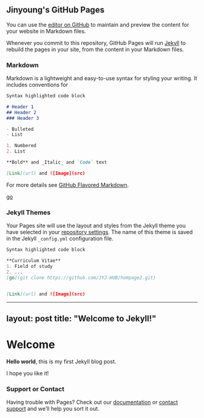 ## Jinyoung's GitHub Pages

You can use the [editor on GitHub](http://example.com/about.md) to maintain and preview the content for your website in Markdown files.

Whenever you commit to this repository, GitHub Pages will run [Jekyll](https://jekyllrb.com/) to rebuild the pages in your site, from the content in your Markdown files.

### Markdown

Markdown is a lightweight and easy-to-use syntax for styling your writing. It includes conventions for

```markdown
Syntax highlighted code block

# Header 1
## Header 2
### Header 3

- Bulleted
- List

1. Numbered
2. List

**Bold** and _Italic_ and `Code` text

[Link](url) and ![Image](src)
```

For more details see [GitHub Flavored Markdown](https://guides.github.com/features/mastering-markdown/).

[go](https://preview.webflow.com/preview/jinyeongs-initial-project-315b03?utm_medium=preview_link&utm_source=designer&utm_content=jinyeongs-initial-project-315b03&preview=7b78680dd894e5898ca1b3e118207738&mode=preview.md)
### Jekyll Themes

Your Pages site will use the layout and styles from the Jekyll theme you have selected in your [repository settings](https://github.com/JYJ-HUB/JY.github.io/settings). The name of this theme is saved in the Jekyll `_config.yml` configuration file.

```markdown
Syntax highlighted code block

**Curriculum Vitae**
1. Field of study
2. ...
[go](git clone https://github.com/JYJ-HUB/hompage2.git)


[Link](url) and ![Image](src)
```

---
layout: post
title:  "Welcome to Jekyll!"
---

# Welcome

**Hello world**, this is my first Jekyll blog post.

I hope you like it!



### Support or Contact

Having trouble with Pages? Check out our [documentation](https://docs.github.com/categories/github-pages-basics/) or [contact support](https://support.github.com/contact) and we’ll help you sort it out.
